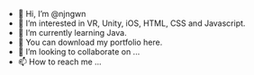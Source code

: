 - 👋 Hi, I’m @njngwn
- 👀 I’m interested in VR, Unity, iOS, HTML, CSS and Javascript.
- 🌱 I’m currently learning Java.
- 📑 You can download my portfolio here.
- 💞️ I’m looking to collaborate on ...
- 📫 How to reach me ...

<!---
njngwn/njngwn is a ✨ special ✨ repository because its `README.md` (this file) appears on your GitHub profile.
You can click the Preview link to take a look at your changes.
--->
